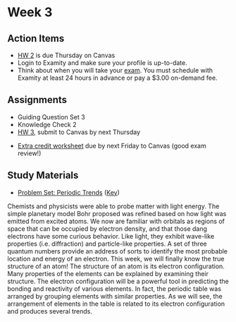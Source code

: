 # Week 3



## Action Items
* [HW 2](https://genchem.science.psu.edu/homework-2-houck) is due Thursday on Canvas
* Login to Examity and make sure your profile is up-to-date.
* Think about when you will take your [exam](/exam-1.md). You must schedule with Examity at least 24 hours in advance or pay a $3.00 on-demand fee.


## Assignments
- Guiding Question Set 3
- Knowledge Check 2
- [HW 3](https://genchem.science.psu.edu/homework-3-houck), submit to Canvas by next Thursday
* [Extra credit worksheet](https://media.ed.science.psu.edu/sites/media/ed/files/documents/pre_exam_1_extra_credit_worksheet_wc.pdf) due by next Friday to Canvas (good exam review!)

## Study Materials
- [Problem Set: Periodic Trends](https://media.ed.science.psu.edu/sites/media/ed/files/documents/periodic_trends.pdf) ([Key](https://media.ed.science.psu.edu/sites/media/ed/files/documents/periodic_trends_key.pdf))


Chemists and physicists were able to probe matter with light energy. The simple planetary model Bohr proposed was refined based on how light was emitted from excited atoms. We now are familiar with orbitals as regions of space that can be occupied by electron density, and that those dang electrons have some curious behavior. Like light, they exhibit wave-like properties (i.e. diffraction) and particle-like properties. A set of three quantum numbers provide an address of sorts to identify the most probable location and energy of an electron.
This week, we will finally know the true structure of an atom! The structure of an atom is its electron configuration. Many properties of the elements can be explained by examining their structure. The electron configuration will be a powerful tool in predicting the bonding and reactivity of various elements.
In fact, the periodic table was arranged by grouping elements with similar properties. As we will see, the arrangement of elements in the table is related to its electron configuration and produces several trends.

